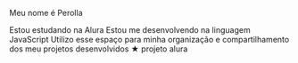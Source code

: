 Meu nome é Perolla

Estou estudando na Alura
Estou me desenvolvendo na linguagem JavaScript
Utilizo esse espaço para minha organização e compartilhamento dos meu projetos desenvolvidos
 ★ projeto alura
